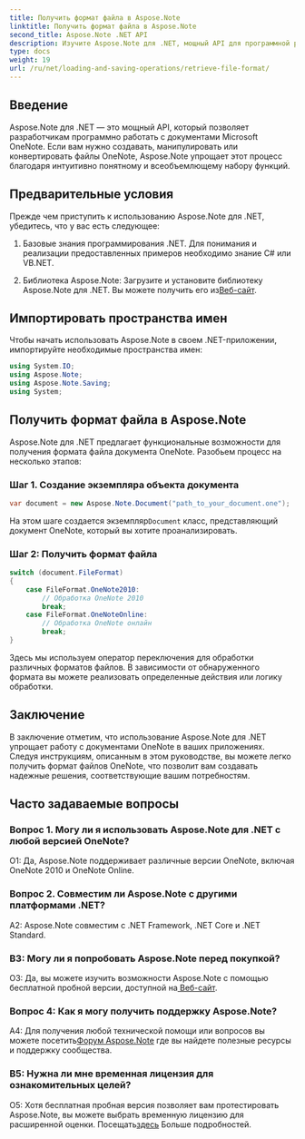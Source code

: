 ```yaml
---
title: Получить формат файла в Aspose.Note
linktitle: Получить формат файла в Aspose.Note
second_title: Aspose.Note .NET API
description: Изучите Aspose.Note для .NET, мощный API для программной работы с документами Microsoft OneNote.
type: docs
weight: 19
url: /ru/net/loading-and-saving-operations/retrieve-file-format/
---
```

## Введение

Aspose.Note для .NET — это мощный API, который позволяет разработчикам программно работать с документами Microsoft OneNote. Если вам нужно создавать, манипулировать или конвертировать файлы OneNote, Aspose.Note упрощает этот процесс благодаря интуитивно понятному и всеобъемлющему набору функций.

## Предварительные условия

Прежде чем приступить к использованию Aspose.Note для .NET, убедитесь, что у вас есть следующее:

1. Базовые знания программирования .NET. Для понимания и реализации предоставленных примеров необходимо знание C# или VB.NET.
   
2.  Библиотека Aspose.Note: Загрузите и установите библиотеку Aspose.Note для .NET. Вы можете получить его из[Веб-сайт](https://releases.aspose.com/note/net/).

## Импортировать пространства имен

Чтобы начать использовать Aspose.Note в своем .NET-приложении, импортируйте необходимые пространства имен:

```csharp
using System.IO;
using Aspose.Note;
using Aspose.Note.Saving;
using System;
```

## Получить формат файла в Aspose.Note

Aspose.Note для .NET предлагает функциональные возможности для получения формата файла документа OneNote. Разобьем процесс на несколько этапов:

### Шаг 1. Создание экземпляра объекта документа

```csharp
var document = new Aspose.Note.Document("path_to_your_document.one");
```

 На этом шаге создается экземпляр`Document` класс, представляющий документ OneNote, который вы хотите проанализировать.

### Шаг 2: Получить формат файла

```csharp
switch (document.FileFormat)
{
    case FileFormat.OneNote2010:
        // Обработка OneNote 2010
        break;
    case FileFormat.OneNoteOnline:
        // Обработка OneNote онлайн
        break;
}
```

Здесь мы используем оператор переключения для обработки различных форматов файлов. В зависимости от обнаруженного формата вы можете реализовать определенные действия или логику обработки.

## Заключение

В заключение отметим, что использование Aspose.Note для .NET упрощает работу с документами OneNote в ваших приложениях. Следуя инструкциям, описанным в этом руководстве, вы можете легко получить формат файлов OneNote, что позволит вам создавать надежные решения, соответствующие вашим потребностям.

## Часто задаваемые вопросы

### Вопрос 1. Могу ли я использовать Aspose.Note для .NET с любой версией OneNote?

О1: Да, Aspose.Note поддерживает различные версии OneNote, включая OneNote 2010 и OneNote Online.

### Вопрос 2. Совместим ли Aspose.Note с другими платформами .NET?

A2: Aspose.Note совместим с .NET Framework, .NET Core и .NET Standard.

### В3: Могу ли я попробовать Aspose.Note перед покупкой?

О3: Да, вы можете изучить возможности Aspose.Note с помощью бесплатной пробной версии, доступной на[ Веб-сайт](https://releases.aspose.com/).

### Вопрос 4: Как я могу получить поддержку Aspose.Note?

 A4: Для получения любой технической помощи или вопросов вы можете посетить[Форум Aspose.Note](https://forum.aspose.com/c/note/28) где вы найдете полезные ресурсы и поддержку сообщества.

### В5: Нужна ли мне временная лицензия для ознакомительных целей?

 О5: Хотя бесплатная пробная версия позволяет вам протестировать Aspose.Note, вы можете выбрать временную лицензию для расширенной оценки. Посещать[здесь](https://purchase.aspose.com/temporary-license/) Больше подробностей.
